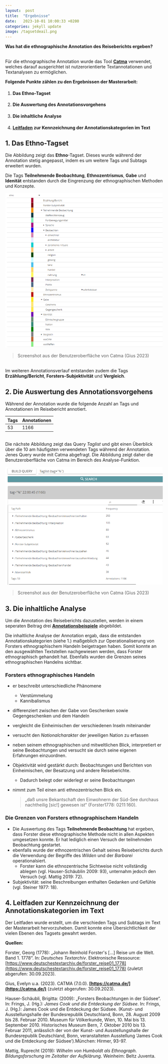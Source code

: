 ```yaml
---
layout:  post
title:  "Ergebnisse"
date:   2023-10-01 10:00:33 +0200
categories: jekyll update
image: /tagsetdeail.png
---
```


  **Was hat die ethnographische Annotation des Reiseberichts ergeben?** 


<br> Für die ethnographische Annotation wurde das Tool **[Catma]( https://catma.de)** verwendet, welches darauf ausgerichtet ist nutzerorientierte Textannotationen und Textanalysen zu ermöglichen. 

**Folgende Punkte zählen zu den Ergebnissen der Masterarbeit:** 

 1. #### Das Ethno-Tagset
 2. #### Die Auswertung des Annotationsvorgehens
 3. #### Die inhaltliche Analyse
 4. #### **[Leitfaden](https://acrobat.adobe.com/link/review?uri=urn:aaid:scds:US:13e6cd0e-19bb-4e63-b594-5ae3ea24e23a)** zur Kennzeichnung der Annotationskategorien im Text 



## 1.  Das Ethno-Tagset 

 Die Abbildung zeigt das **Ethno**-Tagset. Dieses wurde während der Annotation stetig angepasst, indem es um weitere Tags und Subtags erweitert wurden. 
 
 Die Tags  **Teilnehmende Beobachtung**, **Ethnozentrismus**, **Gabe** und **Idenität** entstanden durch die Eingrenzung der ethnographischen Methoden und Konzepte. 

![Tagset](/tagsetdetail.png "Ethno-Tagset") 

>Screenshot aus der Benutzeroberfläche von Catma (Gius 2023)


 
<br> Im weiteren Annotationsverlauf entstanden zudem die Tags **Erzählung/Bericht**, **Forsters-Subjektivität** und **Vergleich**.

## 2. Die Auswertung des Annotationsvorgehens

Während der Annotation wurde die folgende Anzahl an Tags und Annotationen im Reisebericht annotiert.

Tags | Annotationen | 
-------- | -------- | 
53  | 1166  | 


<br> Die nächste Abbildung zeigt das Query *Taglist* und gibt einen Überblick über die 10 am häufigsten verwendeten Tags während der Annotation. Jenes Query wurde mit Catma abgefragt. Die Abbildung zeigt daher die Benutzeroberfläche von Catma im Bereich des Analyse-Funktion. 


![Tagset](/TagPathliste.png "Tags") 

>Screenshot aus der Benutzeroberfläche von Catma (Gius 2023)


## 3. Die inhaltliche Analyse

Um die Annotation des Reiseberichts dazustellen, werden in einem seperaten Beitrag drei **[Annotationsbeispiele](https://ethno-annotation.github.io//jekyll/update/2023/09/28/annotationsbeispiel.html)** abgebildet. 

Die inhaltliche Analyse der Annotation ergab, dass die entstanden Annotationskategorien (siehe 1.) maßgeblich zur Operationaliserung von Forsters ethnographischem Handeln beigetragen haben. Somit konnte an den ausgewählten Textstellen nachgewiesen werden, dass Forster ethnographisch gehandelt hat. Ebenfalls wurden die Grenzen seines ethnographischen Handelns sichtbar.  

### Forsters ethnographisches Handeln 

- er beschreibt unterschiedliche Phänomene 
    - Verstümmelung
    - Kannibalismus
    
- differenziert zwischen der Gabe von Geschenken sowie Gegengeschenken und dem Handeln
- vergleicht die Einheimischen der verschiedenen Inseln miteinander 
- versucht den *Nationalcharakter* der jeweiligen Nation zu erfassen

- neben seinem ethnographischen und mitweltlichen Blick, interpretiert er seine Beobachtungen und versucht sie durch seine eigenen Erfahrungen einzuordnen.  

- Objektivität wird gestärkt durch: Beobachtungen und Berichten von Einheimischen, der Besatzung und andere Reiseberichte.
    - Dadurch belegt oder widerlegt er seine Beobachtungen

- nimmt zum Teil einen anti ethnozentrischen Blick ein. 

    <blockquote zitat="https://www.destatis.de/DE/PresseService/Presse/Pressemitteilungen/2012/07/PD12_255_12411.html"> „daß unsre Bekantschaft den Einwohnern der Süd-See durchaus nachtheilig [sic!] gewesen ist“  (Forster1778: 0211:160). </blockquote> 

### Die Grenzen von Forsters ethnographischem Handeln

- Die Auswertung des Tags **Teilnehmende Beobachtung** hat ergeben, dass Forster diese ethnographische Methode nicht in allen Aspekten umgesetzen konnte. Er hat lediglich einen Versuch der teilnehmden Beobachtung gestartet. 
- ebenfalls wurde der ethnozentrischen Gehalt seines Reiseberichts durch die Verwendung der Begriffe des *Wilden* und der *Barbarei* operationalsiert. 
    - Forster kann die ethnozentrische Sichtweise nicht vollständig ablegen (vgl. Hauser-Schäublin 2009: 93), unternahm jedoch den Versuch (vgl. Mattig 2019: 72). 
- Subjektivität: seine Beschreibungen enthalten Gedanken und Gefühle (vgl. Steiner 1977: 18). 
    
## 4. Leitfaden zur Kennzeichnung der Annotationskategorien im Text 

Der Leitfaden wurde erstellt, um die verschieden Tags und Subtags im Text der Masterarbeit hervorzuheben. Damit konnte eine Übersichtlichkeit der vielen Ebenen des Tagsets gewahrt werden.


**Quellen:** 

Forster, Georg (1778): „Johann Reinhold Forster's [...] Reise um die Welt. Band 1. 1778“. In: *Deutsches Textarchiv*. Elektronische Ressource: [https://www.deutschestextarchiv.de/forster_reise01_1778](https://www.deutschestextarchiv.de/forster_reise01_1778) (zuletzt abgerufen: 30.09.2023).

Gius, Evelyn u.a. (2023). CATMA (7.0.0). **[https://catma.de/](https://catma.de/)** (zuletzt abgerufen: 30.09.2023).

Hauser-Schäubli, Brigitta: (2009): „Forsters Beobachtungen in der Südsee“. In: Frings, J. (Hg.): *James Cook und die Entdeckung der Südsee*.  In: Frings, J. (Hg.): James Cook und die Entdeckung der Südsee. (Kunst- und Ausstellungshalle der Bundesrepublik Deutschland, Bonn, 28. August 2009 bis 28. Februar 2010. Museum für Völkerkunde, Wien, 10. Mai bis 13. September 2010. Historisches Museum Bern, 7. Oktober 2010 bis 13. Februar 2011, anlässlich der von der Kunst- und Ausstellungshalle der Bundesrepublik Deutschland, Bonn, veranstalteten Ausstellung ‘James Cook und die Entdeckung der Südsee’).München: Hirmer, 93-97. 

Mattig, Ruprecht (2019): *Wilhelm von Humboldt als Ethnograph. Bildungsforschung im Zeitalter der Aufklärung*. Weinheim: Beltz Juventa.